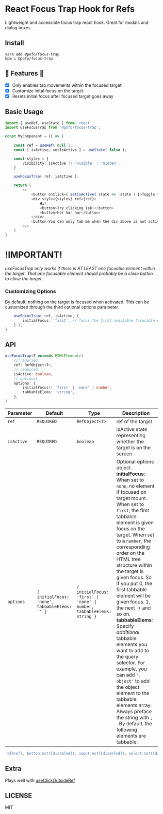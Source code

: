 # React Focus Trap Hook for Refs
Lightweight and accessible focus trap react hook. Great for modals and dialog boxes.

## Install
```
yarn add @pofo/focus-trap
npm i @pofo/focus-trap
```

## 🚀 Features 🚀
* [x] Only enables tab movements within the focused target
* [x] Customize inital focus on the target
* [x] Resets initial focus after focused target goes away

## Basic Usage
```typescript
import { useRef, useState } from 'react';
import useFocusTrap from '@pofo/focus-trap';

const MyComponent = () => {
    
    const ref = useRef( null );
    const [ isActive, setIsActive ] = useState( false );

    const styles = {
        visibility: isActive ?? 'visible' : 'hidden';
    }

    useFocusTrap( ref, isActive );

    return (
        <>
            <button onClick={ setIsActive( state => !state ) }>Toggle the div below!</button>
            <div style={styles} ref={ref}>
                Hi!
                <button>Try clicking Tab!</button>
                <button>har har har</button>
            </div>
            <button>You can only tab me when the div above is not active!</button>
        </>
    )
}
```

# !IMPORTANT!
*useFocusTrap only works if there is AT LEAST one focuable element within the target. That one focusable element should probably be a close button to close the target*.

### Customizing Options
By default, nothing on the target is focused when activated. This can be customized through the third optional options parameter.

```typescript
    useFocusTrap( ref, isActive, {
        initialFocus: 'first', // focus the first available focusable element on the target
    } );
}
```

## API
```typescript
useFocusTrap<T extends HTMLElement>(
    // requried
    ref: RefObject<T>,
    // required
    isActive: boolean,
    // optional
    options: {
        initialFocus?: 'first' | 'none' | number,
        tabbableElems: 'string',
    },
)
```

| Parameter | Default | Type | Description |
| ----------- | ----------- | ----------- | ----------- |
| `ref` | `REQUIRED` | `RefObject<T>` | ref of the target | 
`isActive` | `REQUIRED` | `boolean` | isActive state representing whether the target is on the screen |
`options` | `{ initialFocus: 'none', tabbableElems: '' }` | `{ initialFocus: 'first' \| 'none' \| number, tabbableElems: string }` | Optional options object.<br/> **initialFocus**: When set to `none`, no element if focused on target mount. When set to `first`, the first tabbable element is given focus on the target. When set to a `number`, the corresponding order on the HTML tree structure within the target is given focus. So if you put 0, the first tabbable element will be given focus. 1, the next -> and so on. **tabbableElems**: Specify *additional* tabbable elements you want to add to the query selector. For example, you can add `', object'` to add the object element to the tabbable elements array. Always preface the string with `, `. By default, the following elements are tabbable:
```typescript
'a[href], button:not([disabled]), input:not([disabled]), select:not([disabled]), textarea:not([disabled]), area[href], form, audio[controls], video[controls], [tabindex="0"]'
```

## Extra
Plays well with [useClickOutsideRef](https://github.com/pofoo/click-outside)

## LICENSE
MIT